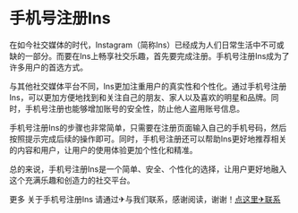 # 手机号注册Ins

在如今社交媒体的时代，Instagram（简称Ins）已经成为人们日常生活中不可或缺的一部分。而要在Ins上畅享社交乐趣，首先要完成注册。手机号注册Ins成为了许多用户的首选方式。

与其他社交媒体平台不同，Ins更加注重用户的真实性和个性化。通过手机号注册Ins，可以更加方便地找到和关注自己的朋友、家人以及喜欢的明星和品牌。同时，手机号注册也能够增加账号的安全性，防止他人盗用账号信息。

手机号注册Ins的步骤也非常简单，只需要在注册页面输入自己的手机号码，然后按照提示完成后续的操作即可。同时，手机号注册还可以帮助Ins更好地推荐相关的内容和用户，让用户的使用体验更加个性化和精准。

总的来说，手机号注册Ins是一个简单、安全、个性化的选择，让用户更好地融入这个充满乐趣和创造力的社交平台。

更多 关于手机号注册Ins 请通过✈与我们联系，感谢阅读，谢谢！[点这里✈联系](https://add.k02.cc)